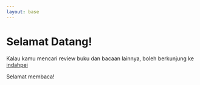 ```yaml
---
layout: base
---
```


# Selamat Datang!

Kalau kamu mencari review buku dan bacaan lainnya, boleh berkunjung ke [indahpei](https://indahpei.com)

Selamat membaca!
